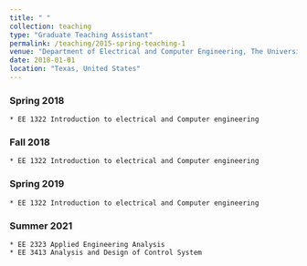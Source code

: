 ```yaml
---
title: " "
collection: teaching
type: "Graduate Teaching Assistant"
permalink: /teaching/2015-spring-teaching-1
venue: "Department of Electrical and Computer Engineering, The University of Texas at San Antonio"
date: 2018-01-01
location: "Texas, United States"
---
```

  ### Spring 2018
    * EE 1322 Introduction to electrical and Computer engineering
  ### Fall 2018
    * EE 1322 Introduction to electrical and Computer engineering
  ### Spring 2019
    * EE 1322 Introduction to electrical and Computer engineering
  ### Summer 2021
    * EE 2323 Applied Engineering Analysis
    * EE 3413 Analysis and Design of Control System


